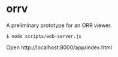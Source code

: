 orrv
====

A preliminary prototype for an ORR viewer.

```
$ node scripts/web-server.js
```

Open http://localhost:8000/app/index.html


